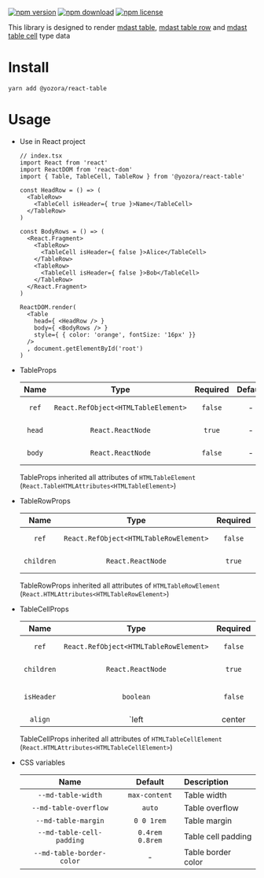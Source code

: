 [![npm version](https://img.shields.io/npm/v/@yozora/react-table.svg)](https://www.npmjs.com/package/@yozora/react-table)
[![npm download](https://img.shields.io/npm/dm/@yozora/react-table.svg)](https://www.npmjs.com/package/@yozora/react-table)
[![npm license](https://img.shields.io/npm/l/@yozora/react-table.svg)](https://www.npmjs.com/package/@yozora/react-table)


This library is designed to render [mdast table][], [mdast table row][] and
[mdast table cell][] type data


# Install

  ```shell
  yarn add @yozora/react-table
  ```

# Usage
  * Use in React project

    ```tsx
    // index.tsx
    import React from 'react'
    import ReactDOM from 'react-dom'
    import { Table, TableCell, TableRow } from '@yozora/react-table'

    const HeadRow = () => (
      <TableRow>
        <TableCell isHeader={ true }>Name</TableCell>
      </TableRow>
    )

    const BodyRows = () => (
      <React.Fragment>
        <TableRow>
          <TableCell isHeader={ false }>Alice</TableCell>
        </TableRow>
        <TableRow>
          <TableCell isHeader={ false }>Bob</TableCell>
        </TableRow>
      </React.Fragment>
    )

    ReactDOM.render(
      <Table
        head={ <HeadRow /> }
        body={ <BodyRows /> }
        style={ { color: 'orange', fontSize: '16px' }}
      />
      , document.getElementById('root')
    )
    ```

  * TableProps

     Name       | Type                                | Required  | Default | Description
    :----------:|:-----------------------------------:|:---------:|:-------:|:-------------
     `ref`      | `React.RefObject<HTMLTableElement>` | `false`   | -       | Forwarded ref callback
     `head`     | `React.ReactNode`                   | `true`    | -       | table head rows
     `body`     | `React.ReactNode`                   | `false`   | -       | table body rows

    TableProps inherited all attributes of `HTMLTableElement` (`React.TableHTMLAttributes<HTMLTableElement>`)

  * TableRowProps

     Name       | Type                                    | Required  | Default | Description
    :----------:|:---------------------------------------:|:---------:|:-------:|:-------------
     `ref`      | `React.RefObject<HTMLTableRowElement>`  | `false`   | -       | Forwarded ref callback
     `children` | `React.ReactNode`                       | `true`    | -       | table row contents

    TableRowProps inherited all attributes of `HTMLTableRowElement` (`React.HTMLAttributes<HTMLTableRowElement>`)

  * TableCellProps

     Name       | Type                                    | Required  | Default | Description
    :----------:|:---------------------------------------:|:---------:|:-------:|:-------------
     `ref`      | `React.RefObject<HTMLTableRowElement>`  | `false`   | -       | Forwarded ref callback
     `children` | `React.ReactNode`                       | `true`    | -       | table row contents
     `isHeader` | `boolean`                               | `false`   | `false` | Whether is the table header cell
     `align`    | `left|center|right`                     | `false`   | -       | Table cell content align

    TableCellProps inherited all attributes of `HTMLTableCellElement` (`React.HTMLAttributes<HTMLTableCellElement>`)

  * CSS variables

     Name                       | Default         |  Description
    :--------------------------:|:---------------:|:-----------------------
     `--md-table-width`         | `max-content`   | Table width
     `--md-table-overflow`      | `auto`          | Table overflow
     `--md-table-margin`        | `0 0 1rem`      | Table margin
     `--md-table-cell-padding`  | `0.4rem 0.8rem` | Table cell padding
     `--md-table-border-color`  | -               | Table border color


[mdast table]: https://github.com/syntax-tree/mdast#table
[mdast table row]: https://github.com/syntax-tree/mdast#tablecell
[mdast table cell]: https://github.com/syntax-tree/mdast#tablerow
